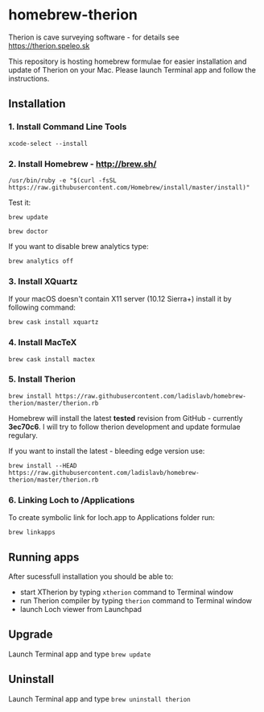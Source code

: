 # homebrew-therion

Therion is cave surveying software - for details see https://therion.speleo.sk

This repository is hosting homebrew formulae for easier installation and update of Therion on your Mac. Please launch Terminal app and follow the instructions.

## Installation

### 1. Install Command Line Tools

`xcode-select --install`

### 2. Install Homebrew - http://brew.sh/

`/usr/bin/ruby -e "$(curl -fsSL https://raw.githubusercontent.com/Homebrew/install/master/install)"`

Test it:

`brew update`

`brew doctor`

If you want to disable brew analytics type:

`brew analytics off`

### 3. Install XQuartz

If your macOS doesn't contain X11 server (10.12 Sierra+) install it by following command:

`brew cask install xquartz`

### 4. Install MacTeX

`brew cask install mactex`

### 5. Install Therion

`brew install https://raw.githubusercontent.com/ladislavb/homebrew-therion/master/therion.rb`

Homebrew will install the latest **tested** revision from GitHub - currently **3ec70c6**. I will try to follow therion development and update formulae regulary. 

If you want to install the latest - bleeding edge version use:

`brew install --HEAD https://raw.githubusercontent.com/ladislavb/homebrew-therion/master/therion.rb`

### 6. Linking Loch to /Applications

To create symbolic link for loch.app to Applications folder run:

`brew linkapps`

## Running apps

After sucessfull installation you should be able to:

- start XTherion by typing `xtherion` command to Terminal window
- run Therion compiler by typing `therion` command to Terminal window
- launch Loch viewer from Launchpad

## Upgrade

Launch Terminal app and type `brew update`

## Uninstall

Launch Terminal app and type `brew uninstall therion`

